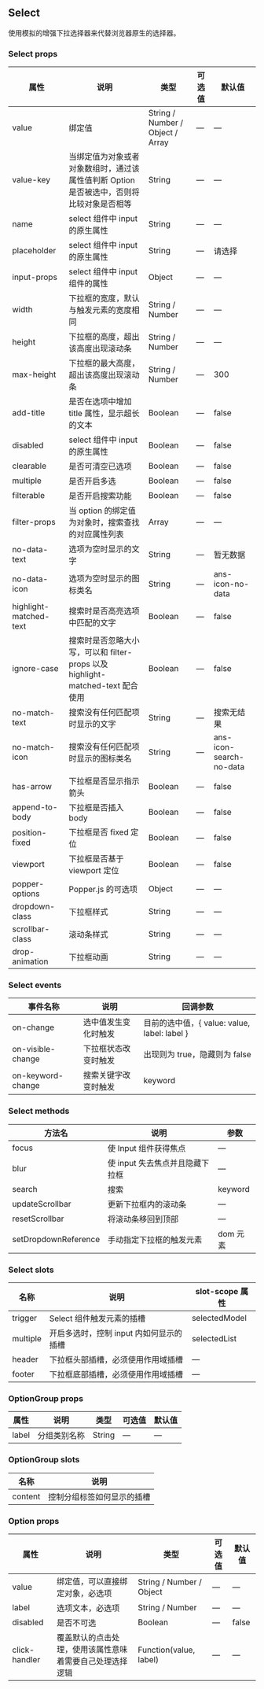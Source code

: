 ## Select

使用模拟的增强下拉选择器来代替浏览器原生的选择器。

### Select props

属性 | 说明 | 类型 | 可选值 | 默认值
--- | --- | --- | --- | ---
value | 绑定值 | String / Number / Object / Array | — | —
value-key | 当绑定值为对象或者对象数组时，通过该属性值判断 Option 是否被选中，否则将比较对象是否相等 | String | — | —
name | select 组件中 input 的原生属性 | String | — | —
placeholder | select 组件中 input 的原生属性 | String | — | 请选择
input-props | select 组件中 input 组件的属性 | Object | — | —
width | 下拉框的宽度，默认与触发元素的宽度相同 | String / Number | — | —
height | 下拉框的高度，超出该高度出现滚动条 | String / Number | — | —
max-height | 下拉框的最大高度，超出该高度出现滚动条 | String / Number | — | 300
add-title | 是否在选项中增加 title 属性，显示超长的文本 | Boolean | — | false
disabled | select 组件中 input 的原生属性 | Boolean | — | false
clearable | 是否可清空已选项 | Boolean | — | false
multiple | 是否开启多选 | Boolean | — | false
filterable | 是否开启搜索功能 | Boolean | — | false
filter-props | 当 option 的绑定值为对象时，搜索查找的对应属性列表 | Array | — | —
no-data-text | 选项为空时显示的文字 | String | — | 暂无数据
no-data-icon | 选项为空时显示的图标类名 | String | — | ans-icon-no-data
highlight-matched-text | 搜索时是否高亮选项中匹配的文字 | Boolean | — | false
ignore-case | 搜索时是否忽略大小写，可以和 filter-props 以及 highlight-matched-text 配合使用 | Boolean | — | false
no-match-text | 搜索没有任何匹配项时显示的文字 | String | — | 搜索无结果
no-match-icon | 搜索没有任何匹配项时显示的图标类名 | String | — | ans-icon-search-no-data
has-arrow | 下拉框是否显示指示箭头 | Boolean | — | false
append-to-body | 下拉框是否插入 body | Boolean | — | false
position-fixed | 下拉框是否 fixed 定位 | Boolean | — | false
viewport | 下拉框是否基于 viewport 定位 | Boolean | — | false
popper-options | Popper.js 的可选项 | Object | — | —
dropdown-class | 下拉框样式 | String | — | —
scrollbar-class | 滚动条样式 | String | — | —
drop-animation | 下拉框动画 | String | — | —

### Select events

事件名称 | 说明 | 回调参数
--- | --- | ---
on-change | 选中值发生变化时触发 | 目前的选中值，{ value: value, label: label }
on-visible-change | 下拉框状态改变时触发 | 出现则为 true，隐藏则为 false
on-keyword-change | 搜索关键字改变时触发 | keyword

### Select methods

方法名 | 说明 | 参数
--- | --- | ---
focus | 使 Input 组件获得焦点 | —
blur | 使 input 失去焦点并且隐藏下拉框 | —
search | 搜索 | keyword
updateScrollbar | 更新下拉框内的滚动条 | —
resetScrollbar | 将滚动条移回到顶部 | —
setDropdownReference | 手动指定下拉框的触发元素 | dom 元素

### Select slots

名称 | 说明 | slot-scope 属性
--- | --- | ---
trigger | Select 组件触发元素的插槽 | selectedModel
multiple | 开启多选时，控制 input 内如何显示的插槽 | selectedList
header | 下拉框头部插槽，必须使用作用域插槽 | —
footer | 下拉框底部插槽，必须使用作用域插槽 | —

### OptionGroup props

属性 | 说明 | 类型 | 可选值 | 默认值
--- | --- | --- | --- | ---
label | 分组类别名称 | String | — | —

### OptionGroup slots

名称 | 说明
--- | ---
content | 控制分组标签如何显示的插槽

### Option props

属性 | 说明 | 类型 | 可选值 | 默认值
--- | --- | --- | --- | ---
value | 绑定值，可以直接绑定对象，必选项 | String / Number / Object | — | —
label | 选项文本，必选项 | String / Number | — | —
disabled | 是否不可选 | Boolean | — | false
click-handler | 覆盖默认的点击处理，使用该属性意味着需要自己处理选择逻辑 | Function(value, label) | — | —